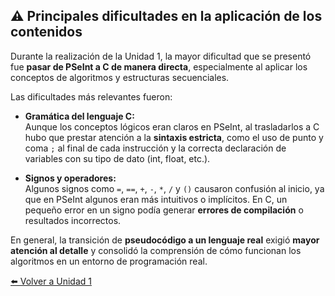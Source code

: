 ## ⚠️ Principales dificultades en la aplicación de los contenidos

Durante la realización de la Unidad 1, la mayor dificultad que se presentó fue **pasar de PSeInt a C de manera directa**, especialmente al aplicar los conceptos de algoritmos y estructuras secuenciales.  

Las dificultades más relevantes fueron:  

- **Gramática del lenguaje C:**  
  Aunque los conceptos lógicos eran claros en PSeInt, al trasladarlos a C hubo que prestar atención a la **sintaxis estricta**, como el uso de punto y coma `;` al final de cada instrucción y la correcta declaración de variables con su tipo de dato (int, float, etc.).  

- **Signos y operadores:**  
  Algunos signos como `=`, `==`, `+`, `-`, `*`, `/` y `()` causaron confusión al inicio, ya que en PSeInt algunos eran más intuitivos o implícitos. En C, un pequeño error en un signo podía generar **errores de compilación** o resultados incorrectos.  

En general, la transición de **pseudocódigo a un lenguaje real** exigió **mayor atención al detalle** y consolidó la comprensión de cómo funcionan los algoritmos en un entorno de programación real.

[⬅️ Volver a Unidad 1](Unidad%201.md)
